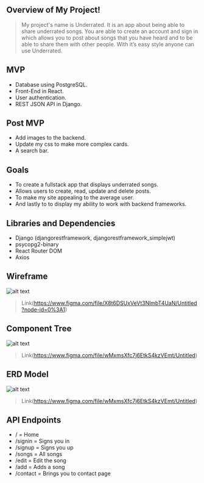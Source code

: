 ## Overview of My Project!

> My project's name is Underrated. It is an app about being able to share underrated songs. You are able to create an account and sign in which allows you to post about songs that you have heard and to be able to share them with other people. With it’s easy style anyone can use Underrated.

## MVP

- Database using PostgreSQL.
- Front-End in React.
- User authentication.
- REST JSON API in Django.

## Post MVP

- Add images to the backend.
- Update my css to make more complex cards.
- A search bar.

## Goals

- To create a fullstack app that displays underrated songs.
- Allows users to create, read, update and delete posts.
- To make my site appealing to the average user.
- And lastly to to display my ability to work with backend frameworks.

## Libraries and Dependencies

- Django (djangorestframework, djangorestframework_simplejwt)
- psycopg2-binary
- React Router DOM
- Axios

## Wireframe

![alt text](https://i.imgur.com/54MFDAa.png)

> Link(https://www.figma.com/file/X8t6DSUxVeVt3NlmbT4UaN/Untitled?node-id=0%3A1)

## Component Tree

![alt text](https://i.imgur.com/tOrI8W6.png)

> Link(https://www.figma.com/file/wMxmsXfc7j6EtkS4kzVEmt/Untitled)

## ERD Model

![alt text](https://i.imgur.com/k0RdA5C.png)

> Link(https://www.figma.com/file/wMxmsXfc7j6EtkS4kzVEmt/Untitled)

## API Endpoints

- / = Home
- /signin = Signs you in
- /signup = Signs you up
- /songs = All songs
- /edit = Edit the song
- /add = Adds a song
- /contact = Brings you to contact page
